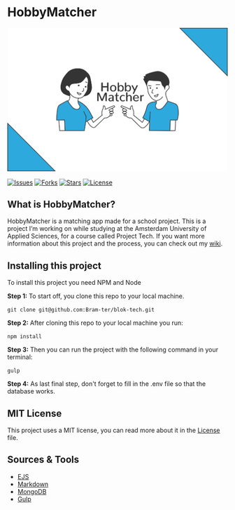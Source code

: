 # HobbyMatcher

![Banner](./public/assets/banner.jpg)

<section>
  <a href="https://github.com/Bram-ter/blok-tech/issues" target="_blank"><img alt="Issues" src="https://img.shields.io/github/issues/Bram-ter/blok-tech"></a>
  <a href="https://github.com/Bram-ter/blok-tech/network" target="_blank"><img alt="Forks" src="https://img.shields.io/github/forks/Bram-ter/blok-tech"></a>
  <a href="https://github.com/Bram-ter/blok-tech/stargazers" target="_blank"><img alt="Stars" src="https://img.shields.io/github/stars/Bram-ter/blok-tech"></a>
  <a href="https://github.com/Bram-ter/blok-tech/blob/master/LICENSE" target="_blank"><img alt="License" src="https://img.shields.io/github/license/Bram-ter/blok-tech"></a>
</section>

## What is HobbyMatcher?
HobbyMatcher is a matching app made for a school project. This is a project I’m working on while studying at the Amsterdam University of Applied Sciences, for a course called Project Tech. If you want more information about this project and the process, you can check out my [wiki](https://github.com/Bram-ter/blok-tech/wiki).

## Installing this project
To install this project you need NPM and Node

**Step 1:** To start off, you clone this repo to your local machine.
```
git clone git@github.com:Bram-ter/blok-tech.git
```

**Step 2:** After cloning this repo to your local machine you run:
```
npm install
```

**Step 3:** Then you can run the project with the following command in your terminal:
```
gulp
```

**Step 4:** As last final step, don't forget to fill in the .env file so that the database works.


## MIT License
This project uses a MIT license, you can read more about it in the [License](./LICENSE) file.

## Sources & Tools

- [EJS](https://ejs.co/)
- [Markdown](https://www.markdownguide.org/cheat-sheet/)
- [MongoDB](https://www.mongodb.com/)
- [Gulp](https://gulpjs.com/)

